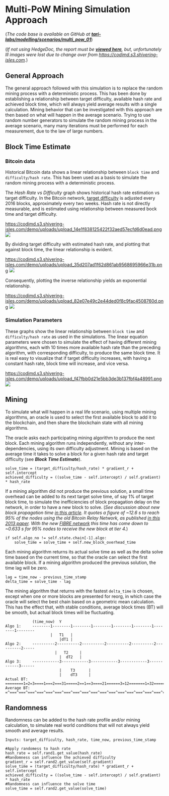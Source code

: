 # Multi-PoW Mining Simulation Approach

(_The code base is available on GitHub at [**tari-labs/modelling/scenarios/multi_pow_01**](https://github.com/tari-labs/modelling/tree/master/scenarios/multi_pow_01)_)

(_If not using HedgeDoc, the report must be [**viewed here**](https://demo.hedgedoc.org/Nux3iRE_TXSX2qH2m1KUMw), but, unfortunately lll images were lost due to change over from https://codimd.s3.shivering-isles.com._) 


## General Approach

The general approach followed with this simulation is to replace the random mining process with a deterministic process. This has been done by establishing a relationship between target difficulty, available hash rate and achieved block time, which will always yield average results with a single calculation. Mining behavior that can be investigated with this approach are then based on what will happen in the average scenario. Trying to use random number generators to simulate the random mining process in the average scenario, many many iterations must be performed for each measurement, due to the law of large numbers.


## Block Time Estimate

### Bitcoin data

Historical Bitcoin data shows a linear relationship between `block time` and `difficulty/hash rate`. This has been used as a basis to simulate the random mining process with a deterministic process.

The *Hash Rate vs Difficulty* graph shows historical hash rate estimation vs target difficulty. In the Bitcoin network, [target difficulty](https://en.bitcoin.it/wiki/Difficulty) is adjusted every 2016 blocks, approximately every two weeks. Hash rate is not directly measurable, and is estimated using relationship between measured bock time and target difficulty.

https://codimd.s3.shivering-isles.com/demo/uploads/upload_14e1f838125422f32aed57ecfd6d0ead.png
![](https://codimd.s3.shivering-isles.com/demo/uploads/upload_14e1f838125422f32aed57ecfd6d0ead.png)

By dividing target difficulty with estimated hash rate, and plotting that against block time, the linear relationship is evident.

https://codimd.s3.shivering-isles.com/demo/uploads/upload_35d207ad1f62d861ab9568695966e31b.png
![](https://codimd.s3.shivering-isles.com/demo/uploads/upload_35d207ad1f62d861ab9568695966e31b.png)

Consequently, plotting the inverse relationship yields an exponential relationship. 

https://codimd.s3.shivering-isles.com/demo/uploads/upload_82e07e49c2e44ded0f8c9fac4508760d.png
![](https://codimd.s3.shivering-isles.com/demo/uploads/upload_82e07e49c2e44ded0f8c9fac4508760d.png)


### Simulation Parameters

These graphs show the linear relationship between `block time` and `difficulty/hash rate` as used in the simulations. The linear equation parameters were chosen to simulate the effect of having different mining algorithms, each with 10 times more available hash rate than the preceding algorithm, with corresponding difficulty, to produce the same block time. It is real easy to visualize that if target difficulty increases, with having a constant hash rate, block time will increase, and vice versa.

https://codimd.s3.shivering-isles.com/demo/uploads/upload_f47fbb0d21e5bb3de3b137fbf4a48991.png
![](https://codimd.s3.shivering-isles.com/demo/uploads/upload_f47fbb0d21e5bb3de3b137fbf4a48991.png)


## Mining

To simulate what will happen in a real life scenario, using multiple mining algorithms, an oracle is used to select the first available block to add it to the blockchain, and then share the blockchain state with all mining algorithms.

The oracle asks each participating mining algorithm to produce the next block. Each mining algorithm runs independently, without any inter-dependencies, using its own difficulty adjustment. Mining is based on the average time it takes to solve a block for a given hash rate and target difficulty (see _**Block Time Estimate**_).

```
solve_time = (target_difficulty/hash_rate) * gradient_r + self.intercept
achieved_difficulty = ((solve_time - self.intercept) / self.gradient) * hash_rate

```

If a mining algorithm did not produce the previous solution, a small time overhead can be added to its next target solve time, of say 1% of target block time, to simulate the inefficiencies of block propagation delay on the network, in order to have a new block to solve. (_See discussion about new block propagation time [in this article](https://medium.facilelogin.com/the-mystery-behind-block-time-63351e35603a). It quotes a figure of ~12.6 s to reach 95% of the nodes using the old Bitcoin Relay Network, as published [in this 2013 paper](https://tik-db.ee.ethz.ch/file/49318d3f56c1d525aabf7fda78b23fc0/P2P2013_041.pdf). With the new [FIBRE network](https://bitcoinrelaynetwork.org/stats.html) this time has come down to ~0.633 s for 95% nodes to receive the new block at tier 4._)

```
if self.algo_no != self.state.chain[-1].algo:
    solve_time = solve_time + self.new_block_overhead_time
```

Each mining algorithm returns its actual solve time as well as the delta solve time based on the current time, so that the oracle can select the first available block. If a mining algorithm produced the previous solution, the time lag will be zero.

```
lag = time_now - previous_time_stamp
delta_time = solve_time - lag
```

The mining algorithm that returns with the fastest `delta_time` is chosen, except when one or more blocks are presented for reorg, in which case the oracle will select the best chain based on a geometric mean calculation. This has the effect that, with stable conditions, average block times (BT) will be smooth, but actual block times will be fluctuating.

```
            (time_now)  Y
Algo 1:     --------1--------1--------1--------1--------1--------1--------1--------
                    |   T1   |
                        |dT1 |
Algo 2:     ----------2----------2----------2----------2----------2----------2-----
                      |   T2     |
                        |  dT2   |
Algo 3:     ------------3------------3------------3------------3------------3------
                        |    T3      |
                        |    dT3     |
Actual BT:  ========1=2=3====1===2===31=====2==1==3====21======3=12=======1=32=====
Average BT: =^===^===^===^===^===^===^===^===^===^===^===^===^===^===^===^===^===^=
```


## Randomness

Randomness can be added to the hash rate profile and/or mining calculation, to simulate real world conditions that will not always yield smooth and average results.

```
Inputs: target_difficulty, hash_rate, time_now, previous_time_stamp

#Apply randomess to hash rate
hash_rate = self.rand1.get_value(hash_rate)
#Randomness can influence the achieved difficulty
gradient_r = self.rand2.get_value(self.gradient)
solve_time = (target_difficulty/hash_rate) * gradient_r + self.intercept
achieved_difficulty = ((solve_time - self.intercept) / self.gradient) * hash_rate
#Randomness can influence the solve time
solve_time = self.rand2.get_value(solve_time)

```
